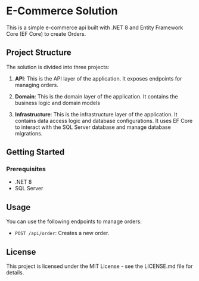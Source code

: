﻿# E-Commerce Solution

This is a simple e-commerce api built with .NET 8 and Entity Framework Core (EF Core) to create Orders.

## Project Structure

The solution is divided into three projects:

1. **API**: This is the API layer of the application. It exposes endpoints for managing orders.

2. **Domain**: This is the domain layer of the application. It contains the business logic and domain models

3. **Infrastructure**: This is the infrastructure layer of the application. It contains data access logic and database configurations. It uses EF Core to interact with the SQL Server database and manage database migrations.


## Getting Started

### Prerequisites

- .NET 8
- SQL Server


## Usage

You can use the following endpoints to manage orders:

- `POST /api/order`: Creates a new order.

## License

This project is licensed under the MIT License - see the LICENSE.md file for details.
